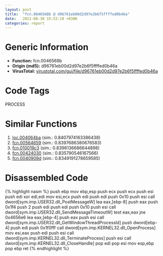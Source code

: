 ```yaml
---
layout: post
title:  "fcn.0046568b @ d96761eb00d2d97e2b6f5ffffed0b46a"
date:   2021-08-30 15:52:19 +0300
categories: report
---
```


# Generic Information
- **Function:** fcn.0046568b
- **Origin (md5):** d96761eb00d2d97e2b6f5ffffed0b46a
- **VirusTotal:** [virustotal.com/gui/file/d96761eb00d2d97e2b6f5ffffed0b46a][virustotal_ref]

# Code Tags
<span class="tag" id="PROCESS">PROCESS</span>


# Similar Functions

1. [loc.004064ba][similar_1_ref] (sim.: 0.8407974163386438)
2. [fcn.00564659][similar_2_ref] (sim.: 0.8397686380676583)
3. [fcn.010019c3][similar_3_ref] (sim.: 0.8396136686644898)
4. [fcn.00424030][similar_4_ref] (sim.: 0.835790546167566)
5. [fcn.0040909d][similar_5_ref] (sim.: 0.8349191278659585)


# Disassembled Code

{% highlight nasm %}
push ebp
mov ebp,esp
push ecx
push ecx
push esi
push edi
xor edi,edi
mov esi,ecx
push edi
push edi
push 0x10
push esi
call dword[sym.imp.USER32.dll_PostMessageW]
lea eax,[ebp-8]
push eax
push 0x1f4
push 2
push edi
push edi
push 0x10
push esi
call dword[sym.imp.USER32.dll_SendMessageTimeoutW]
test eax,eax
jne 0x4656e6
lea eax,[ebp-4]
push eax
push esi
call dword[sym.imp.USER32.dll_GetWindowThreadProcessId]
push dword[ebp-4]
push edi
push 0x1f0fff
call dword[sym.imp.KERNEL32.dll_OpenProcess]
mov esi,eax
push edi
push esi
call dword[sym.imp.KERNEL32.dll_TerminateProcess]
push esi
call dword[sym.imp.KERNEL32.dll_CloseHandle]
pop edi
pop esi
mov esp,ebp
pop ebp
ret 
{% endhighlight %}


[similar_1_ref]: /report/loc.004064ba@de21a548b66aa6c0b17491b6a31e14fa
[similar_2_ref]: /report/fcn.00564659@c60344b51fa39a329b92557d24ff7670
[similar_3_ref]: /report/fcn.010019c3@7be42d186738ec1816397d616de2cb9d
[similar_4_ref]: /report/fcn.00424030@7b00dd8f2abf54a73bfb09681334ff78
[similar_5_ref]: /report/fcn.0040909d@470263fe7e7cc115b95cd041d643e3b5
[virustotal_ref]: https://www.virustotal.com/gui/file/d96761eb00d2d97e2b6f5ffffed0b46a